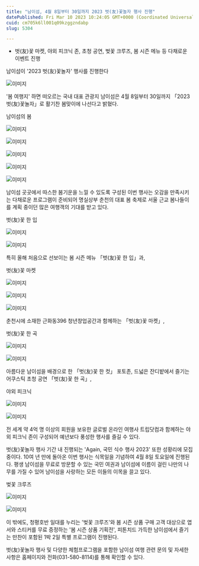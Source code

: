 ```yaml
---
title: "남이섬, 4월 8일부터 30일까지 2023 벗(友)꽃놀자 행사 진행"
datePublished: Fri Mar 10 2023 10:24:05 GMT+0000 (Coordinated Universal Time)
cuid: cm705k6ll001q09kzggzndabp
slug: 5304

---
```



- 벗(友)꽃 마켓, 야외 피크닉 존, 초청 공연, 벚꽃 크루즈, 봄 시즌 메뉴 등 다채로운 이벤트 진행

남이섬이 '2023 벗(友)꽃놀자' 행사를 진행한다

![이미지](https://cdn.hashnode.com/res/hashnode/image/upload/v1739258388138/adcabe10-c04c-4f34-90ec-106bd02029db.jpeg)

'봄 여행지' 하면 떠오르는 국내 대표 관광지 남이섬은 4월 8일부터 30일까지 「2023 벗(友)꽃놀자」로 활기찬 봄맞이에 나선다고 밝혔다.

남이섬의 봄

![이미지](https://cdn.hashnode.com/res/hashnode/image/upload/v1739258390172/5f6a47a2-2db7-4220-952b-b33cd0b69df6.jpeg)

![이미지](https://cdn.hashnode.com/res/hashnode/image/upload/v1739258392529/ca4cffb2-5cbe-4f2c-94e8-adf34c0afacf.jpeg)

![이미지](https://cdn.hashnode.com/res/hashnode/image/upload/v1739258394611/249552bc-a48a-44d1-8c1b-4e121c959508.jpeg)

![이미지](https://cdn.hashnode.com/res/hashnode/image/upload/v1739258396658/8400ca3a-297c-4aa8-845e-b1039acef5e4.jpeg)

![이미지](https://cdn.hashnode.com/res/hashnode/image/upload/v1739258399147/7a4f62ed-73ca-4e63-8e32-567faaca0afc.jpeg)

남이섬 곳곳에서 따스한 봄기운을 느낄 수 있도록 구성된 이번 행사는 오감을 만족시키는 다채로운 프로그램이 준비되어 명실상부 춘천의 대표 봄 축제로 서울 근교 봄나들이를 계획 중이던 많은 여행객의 기대를 받고 있다.

벗(友)꽃 한 입

![이미지](https://cdn.hashnode.com/res/hashnode/image/upload/v1739258401231/a853d6d8-308d-40c7-889e-1b3e732f2325.jpeg)

![이미지](https://cdn.hashnode.com/res/hashnode/image/upload/v1739258403953/f19cb333-f203-4c8b-92a8-f92a92a7081a.jpeg)

특히 올해 처음으로 선보이는 봄 시즌 메뉴 「벗(友)꽃 한 입」과,

벗(友)꽃 마켓

![이미지](https://cdn.hashnode.com/res/hashnode/image/upload/v1739258405980/d706411e-0dde-42fd-9e21-cea666e6adbb.jpeg)

![이미지](https://cdn.hashnode.com/res/hashnode/image/upload/v1739258408691/7bb2282a-d046-490f-a777-51e4faaa642b.jpeg)

![이미지](https://cdn.hashnode.com/res/hashnode/image/upload/v1739258411116/27087164-79ff-40d3-9393-0eee4f105f0f.jpeg)

춘천시에 소재한 근화동396 청년창업공간과 함께하는 「벗(友)꽃 마켓」,

벗(友)꽃 한 곡

![이미지](https://cdn.hashnode.com/res/hashnode/image/upload/v1739258413216/b9404c83-4b4e-4b17-9c66-c5ed68a79255.jpeg)

![이미지](https://cdn.hashnode.com/res/hashnode/image/upload/v1739258415726/a693c90f-7862-4cf9-953d-318359a0114f.jpeg)

아름다운 남이섬을 배경으로 한 「벗(友)꽃 한 컷」 포토존, 드넓은 잔디밭에서 즐기는 어쿠스틱 초청 공연 「벗(友)꽃 한 곡」,

야외 피크닉

![이미지](https://cdn.hashnode.com/res/hashnode/image/upload/v1739258418017/3e2cc14a-d919-4686-8c71-1b4e4eac0670.jpeg)

![이미지](https://cdn.hashnode.com/res/hashnode/image/upload/v1739258420126/97dfc1b1-4be9-4656-a993-c48478b06403.jpeg)

전 세계 약 4억 명 이상의 회원을 보유한 글로벌 온라인 여행사 트립닷컴과 함께하는 야외 피크닉 존이 구성되어 예년보다 풍성한 행사를 즐길 수 있다.

벗(友)꽃놀자 행사 기간 내 진행되는 'Again, 국민 식수 행사 2023' 또한 성황리에 모집 중이다. 10여 년 만에 돌아온 이번 행사는 식목일을 기념하여 4월 8일 토요일에 진행된다. 평생 남이섬을 무료로 방문할 수 있는 국민 여권과 남이섬에 이름이 걸린 나만의 나무를 가질 수 있어 남이섬을 사랑하는 모든 이들의 이목을 끌고 있다.

벚꽃 크루즈

![이미지](https://cdn.hashnode.com/res/hashnode/image/upload/v1739258422186/28d4bd29-6a31-4d49-9fdc-a537d541e8f5.jpeg)

![이미지](https://cdn.hashnode.com/res/hashnode/image/upload/v1739258424452/1a4bea1b-d229-4c98-8507-81c8b7900250.jpeg)

이 밖에도, 청평호반 일대를 누리는 '벚꽃 크루즈'와 봄 시즌 상품 구매 고객 대상으로 엽서와 스티커를 무료 증정하는 '봄 시즌 상품 기획전', 피톤치드 가득한 남이섬에서 즐기는 만찬이 포함된 1박 2일 특별 프로그램이 진행된다.

벗(友)꽃놀자 행사 및 다양한 체험프로그램을 포함한 남이섬 여행 관련 문의 및 자세한 사항은 홈페이지와 전화(031-580-8114)를 통해 확인할 수 있다.